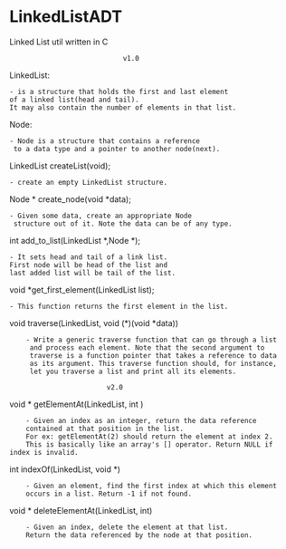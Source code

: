 # LinkedListADT
Linked List util written in C

								v1.0

LinkedList:

	- is a structure that holds the first and last element 
	of a linked list(head and tail). 
	It may also contain the number of elements in that list.


Node:

	- Node is a structure that contains a reference
	 to a data type and a pointer to another node(next).


LinkedList createList(void);

	- create an empty LinkedList structure.


Node * create_node(void *data);

	- Given some data, create an appropriate Node
	 structure out of it. Note the data can be of any type.

int add_to_list(LinkedList *,Node *);
	
	- It sets head and tail of a link list. 
	First node will be head of the list and
	last added list will be tail of the list.

void *get_first_element(LinkedList list);

	- This function returns the first element in the list. 

void traverse(LinkedList, void (*)(void *data))

		- Write a generic traverse function that can go through a list
		 and process each element. Note that the second argument to
		 traverse is a function pointer that takes a reference to data 
		 as its argument. This traverse function should, for instance, 
		 let you traverse a list and print all its elements. 

		 					v2.0

void * getElementAt(LinkedList, int )

		- Given an index as an integer, return the data reference 
		contained at that position in the list. 
		For ex: getElementAt(2) should return the element at index 2. 
		This is basically like an array's [] operator. Return NULL if index is invalid.


int indexOf(LinkedList, void *)

		- Given an element, find the first index at which this element 
		occurs in a list. Return -1 if not found.

void * deleteElementAt(LinkedList, int)

		- Given an index, delete the element at that list. 
		Return the data referenced by the node at that position. 

